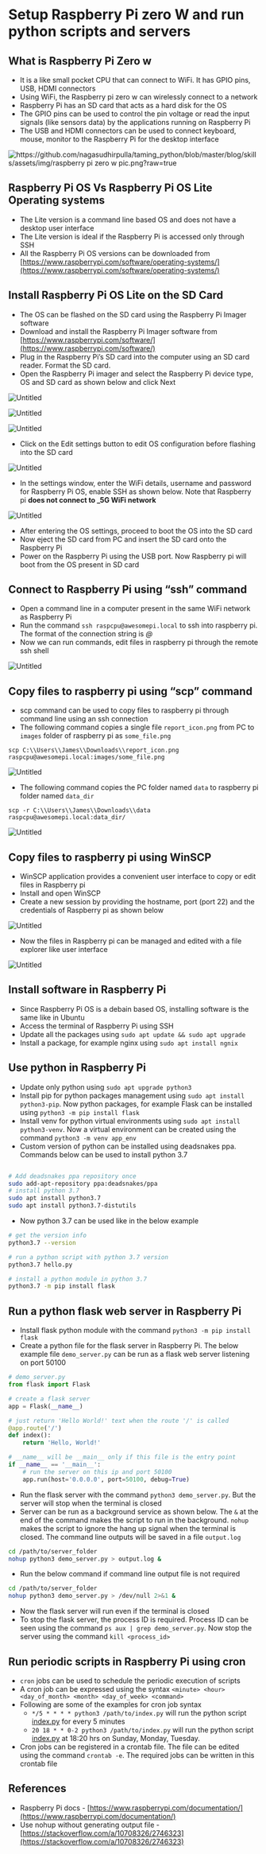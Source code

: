 
# Setup Raspberry Pi zero W and run python scripts and servers
## What is Raspberry Pi Zero w

-   It is a like small pocket CPU that can connect to WiFi. It has GPIO pins, USB, HDMI connectors
-   Using WiFi, the Raspberry pi zero w can wirelessly connect to a network
-   Raspberry Pi has an SD card that acts as a hard disk for the OS
-   The GPIO pins can be used to control the pin voltage or read the input signals (like sensors data) by the applications running on Raspberry Pi
-   The USB and HDMI connectors can be used to connect keyboard, mouse, monitor to the Raspberry Pi for the desktop interface

![https://github.com/nagasudhirpulla/taming_python/blob/master/blog/skills/assets/img/raspberry pi zero w pic.png?raw=true](https://github.com/nagasudhirpulla/taming_python/blob/master/blog/skills/assets/img/raspberry%20pi%20zero%20w%20pic.png?raw=true)

## Raspberry Pi OS Vs Raspberry Pi OS Lite Operating systems

-   The Lite version is a command line based OS and does not have a desktop user interface
-   The Lite version is ideal if the Raspberry Pi is accessed only through SSH
-   All the Raspberry Pi OS versions can be downloaded from [https://www.raspberrypi.com/software/operating-systems/](https://www.raspberrypi.com/software/operating-systems/)

## Install Raspberry Pi OS Lite on the SD Card

-   The OS can be flashed on the SD card using the Raspberry Pi Imager software
-   Download and install the Raspberry Pi Imager software from [https://www.raspberrypi.com/software/](https://www.raspberrypi.com/software/)
-   Plug in the Raspberry Pi’s SD card into the computer using an SD card reader. Format the SD card.
-   Open the Raspberry Pi imager and select the Raspberry Pi device type, OS and SD card as shown below and click Next

![Untitled](https://github.com/nagasudhirpulla/taming_python/blob/master/blog/skills/assets/img/Micro%20SD%20card%20to%20USB%20converter.png?raw=true)

![Untitled](https://github.com/nagasudhirpulla/taming_python/blob/master/blog/skills/assets/img/Micro%20SD%20card%20reader.png?raw=true)

![Untitled](https://github.com/nagasudhirpulla/taming_python/blob/master/blog/skills/assets/img/raspberry%20pi%20Imager%20home%20screen.png?raw=true)

-   Click on the Edit settings button to edit OS configuration before flashing into the SD card

![Untitled](https://github.com/nagasudhirpulla/taming_python/blob/master/blog/skills/assets/img/raspberry%20pi%20imager%20OS%20customization%20pop%20up.png?raw=true)

-   In the settings window, enter the WiFi details, username and password for Raspberry Pi OS, enable SSH as shown below. Note that Raspberry pi **does not connect to _5G WiFi network**

![Untitled](https://github.com/nagasudhirpulla/taming_python/blob/master/blog/skills/assets/img/raspberry%20pi%20imager%20configuration.png?raw=true)

-   After entering the OS settings, proceed to boot the OS into the SD card
-   Now eject the SD card from PC and insert the SD card onto the Raspberry Pi
-   Power on the Raspberry Pi using the USB port. Now Raspberry pi will boot from the OS present in SD card

## Connect to Raspberry Pi using “ssh” command

-   Open a command line in a computer present in the same WiFi network as Raspberry Pi
-   Run the command `ssh raspcpu@awesomepi.local` to ssh into raspberry pi. The format of the connection string is _<username>@<hostname or IP address>_
-   Now we can run commands, edit files in raspberry pi through the remote ssh shell

![Untitled](https://github.com/nagasudhirpulla/taming_python/blob/master/blog/skills/assets/img/raspberry%20pi%20ssh%20access%20demo.png?raw=true)

## Copy files to raspberry pi using “scp” command

-   scp command can be used to copy files to raspberry pi through command line using an ssh connection
-   The following command copies a single file `report_icon.png` from PC to `images` folder of raspberry pi as `some_file.png`

`scp C:\\Users\\James\\Downloads\\report_icon.png raspcpu@awesomepi.local:images/some_file.png`

![Untitled](https://github.com/nagasudhirpulla/taming_python/blob/master/blog/skills/assets/img/raspberry%20pi%20scp%20copy%20file%20demo.png?raw=true)

-   The following command copies the PC folder named `data` to raspberry pi folder named `data_dir`

`scp -r C:\\Users\\James\\Downloads\\data raspcpu@awesomepi.local:data_dir/`

![Untitled](https://github.com/nagasudhirpulla/taming_python/blob/master/blog/skills/assets/img/raspberry%20pi%20scp%20copy%20folder%20demo.png?raw=true)

## Copy files to raspberry pi using WinSCP

-   WinSCP application provides a convenient user interface to copy or edit files in Raspberry pi
-   Install and open WinSCP
-   Create a new session by providing the hostname, port (port 22) and the credentials of Raspberry pi as shown below

![Untitled](https://github.com/nagasudhirpulla/taming_python/blob/master/blog/skills/assets/img/raspberry%20pi%20winscp%20config.png?raw=true)

-   Now the files in Raspberry pi can be managed and edited with a file explorer like user interface

![Untitled](https://github.com/nagasudhirpulla/taming_python/blob/master/blog/skills/assets/img/raspberry%20pi%20winscp%20explorer.png?raw=true)

## Install software in Raspberry Pi

-   Since Raspberry Pi OS is a debain based OS, installing software is the same like in Ubuntu
-   Access the terminal of Raspberry Pi using SSH
-   Update all the packages using `sudo apt update && sudo apt upgrade`
-   Install a package, for example nginx using `sudo apt install ngnix`

## Use python in Raspberry Pi

-   Update only python using `sudo apt upgrade python3`
-   Install pip for python packages management using `sudo apt install python3-pip`. Now python packages, for example Flask can be installed using `python3 -m pip install flask`
-   Install venv for python virtual environments using `sudo apt install python3-venv`. Now a virtual environment can be created using the command `python3 -m venv app_env`
-   Custom version of python can be installed using deadsnakes ppa. Commands below can be used to install python 3.7

```bash

# Add deadsnakes ppa repository once
sudo add-apt-repository ppa:deadsnakes/ppa
# install python 3.7
sudo apt install python3.7
sudo apt install python3.7-distutils

```

-   Now python 3.7 can be used like in the below example

```bash
# get the version info
python3.7 --version

# run a python script with python 3.7 version
python3.7 hello.py

# install a python module in python 3.7
python3.7 -m pip install flask

```

## Run a python flask web server in Raspberry Pi

-   Install flask python module with the command `python3 -m pip install flask`
-   Create a python file for the flask server in Raspberry Pi. The below example file `demo_server.py` can be run as a flask web server listening on port 50100

```python
# demo_server.py
from flask import Flask

# create a flask server
app = Flask(__name__)

# just return 'Hello World!' text when the route '/' is called
@app.route('/')
def index():
    return 'Hello, World!'

# __name__ will be __main__ only if this file is the entry point
if __name__ == '__main__':
    # run the server on this ip and port 50100
    app.run(host='0.0.0.0', port=50100, debug=True)

```

-   Run the flask server with the command `python3 demo_server.py`. But the server will stop when the terminal is closed
-   Server can be run as a background service as shown below. The `&` at the end of the command makes the script to run in the background. `nohup` makes the script to ignore the hang up signal when the terminal is closed. The command line outputs will be saved in a file `output.log`

```bash
cd /path/to/server_folder
nohup python3 demo_server.py > output.log &

```

-   Run the below command if command line output file is not required

```bash
cd /path/to/server_folder
nohup python3 demo_server.py > /dev/null 2>&1 &

```

-   Now the flask server will run even if the terminal is closed
-   To stop the flask server, the process ID is required. Process ID can be seen using the command `ps aux | grep demo_server.py`. Now stop the server using the command `kill <process_id>`

## Run periodic scripts in Raspberry Pi using cron

-   `cron` jobs can be used to schedule the periodic execution of scripts
-   A cron job can be expressed using the syntax `<minute> <hour> <day_of_month> <month> <day_of_week> <command>`
-   Following are some of the examples for cron job syntax
    -   `*/5 * * * * python3 /path/to/index.py` will run the python script [index.py](http://index.py) for every 5 minutes
    -   `20 18 * * 0-2 python3 /path/to/index.py` will run the python script [index.py](http://index.py) at 18:20 hrs on Sunday, Monday, Tuesday.
-   Cron jobs can be registered in a crontab file. The file can be edited using the command `crontab -e`. The required jobs can be written in this crontab file

## References

-   Raspberry Pi docs - [https://www.raspberrypi.com/documentation/](https://www.raspberrypi.com/documentation/)
-   Use nohup without generating output file - [https://stackoverflow.com/a/10708326/2746323](https://stackoverflow.com/a/10708326/2746323)
<!--stackedit_data:
eyJoaXN0b3J5IjpbLTE1NDUxNjgzOTZdfQ==
-->